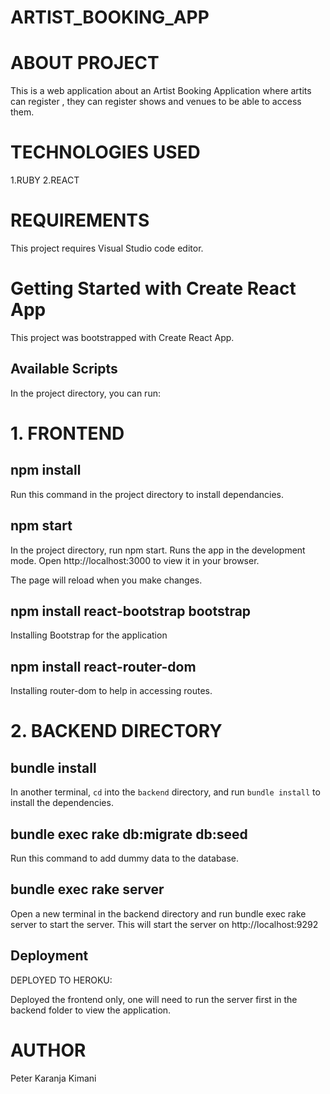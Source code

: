 # ARTIST_BOOKING_APP

# ABOUT PROJECT
This is a web application about an Artist Booking Application where artits can register , they can register shows and venues to be able to access them.

# TECHNOLOGIES USED
1.RUBY 2.REACT 

# REQUIREMENTS
This project requires Visual Studio code editor.

# Getting Started with Create React App
This project was bootstrapped with Create React App.

## Available Scripts
In the project directory, you can run:

 # 1. FRONTEND 

## npm install
Run this command in the project directory to install dependancies.

## npm start
In the project directory, run npm start.
Runs the app in the development mode.
Open http://localhost:3000 to view it in your browser.

The page will reload when you make changes.


## npm install react-bootstrap bootstrap
Installing Bootstrap for the application

## npm install react-router-dom
Installing router-dom to help in accessing routes.

# 2. BACKEND DIRECTORY

## bundle install

In another terminal, `cd` into the `backend` directory, and run
`bundle install` to install the dependencies.

## bundle exec rake db:migrate db:seed
Run this command to add dummy data to the database.

## bundle exec rake server
Open a new terminal in the backend directory and run bundle exec rake server to start the server. This will start the server on http://localhost:9292

## Deployment
DEPLOYED TO HEROKU:  

Deployed the frontend only, one will need to run the server first in the backend folder to view the application.

# AUTHOR
Peter Karanja Kimani